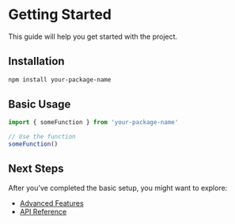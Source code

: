 # Getting Started

This guide will help you get started with the project.

## Installation

```bash
npm install your-package-name
```

## Basic Usage

```javascript
import { someFunction } from 'your-package-name'

// Use the function
someFunction()
```

## Next Steps

After you've completed the basic setup, you might want to explore:

- [Advanced Features](advanced-features.md)
- [API Reference](../api/index.md)

